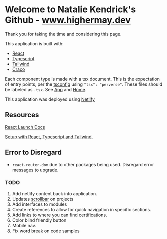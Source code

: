 # Welcome to Natalie Kendrick's Github - www.highermay.dev 

Thank you for taking the time and considering this page.

This application is built with:
- [React](./REACT_README.md)
- [Typescript](https://www.typescriptlang.org/)
- [Tailwind](https://tailwindui.com/documentation)
- [Craco](https://www.npmjs.com/package/@craco/craco)

Each component type is made with a tsx document.
This is the expectation of entry points, per the [tsconfig](https://www.typescriptlang.org/tsconfig#jsx) using `"tsx": "perverse"`. These files should be labeled as `.tsx`. See [App](./src/App.tsx) and [Home](./src/Components/Home.jsx).

This application was deployed using [Netlify](https://docs.netlify.com/)

## Resources

[React Launch Docs](./REACT_README.md)

[Setup with React, Typescript and Tailwind.](https://dev.to/0xkoji/setup-reactjs-typescript-with-tailwind-css-2k0i)

## Error to Disregard

- `react-router-dom` due to other packages being used. Disregard error messages to upgrade.

### TODO

1. Add netlify content back into application.
2. Updates [scrollbar](https://www.npmjs.com/package/tailwind-scrollbar) on projects
3. Add interfaces to modules
4. Create references to allow for quick navigation in specific sections.
5. Add links to where you can find certifications.
6. Color blind friendly button
7. Mobile nav.
8. Fix word break on code samples
